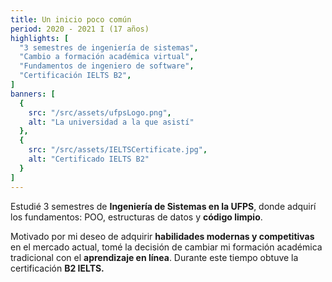 ```yaml
---
title: Un inicio poco común
period: 2020 - 2021 I (17 años)
highlights: [
  "3 semestres de ingeniería de sistemas",
  "Cambio a formación académica virtual",
  "Fundamentos de ingeniero de software",
  "Certificación IELTS B2",
]
banners: [
  {
    src: "/src/assets/ufpsLogo.png",
    alt: "La universidad a la que asistí"
  },
  {
    src: "/src/assets/IELTSCertificate.jpg",
    alt: "Certificado IELTS B2"
  }
]
---
```

Estudié 3 semestres de **Ingeniería de Sistemas en la UFPS**, donde adquirí los fundamentos: POO, estructuras de datos y **código limpio**.

Motivado por mi deseo de adquirir **habilidades modernas y competitivas** en el mercado actual, tomé la decisión de cambiar mi formación académica tradicional con el **aprendizaje en línea**. Durante este tiempo obtuve la certificación **B2 IELTS.**